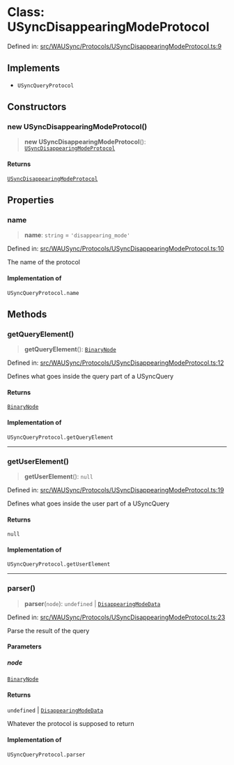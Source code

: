 # Class: USyncDisappearingModeProtocol

Defined in: [src/WAUSync/Protocols/USyncDisappearingModeProtocol.ts:9](https://github.com/Fokusdotid/bail/blob/a029a4f9908cd3806112e8438f5a31dda1376b84/src/WAUSync/Protocols/USyncDisappearingModeProtocol.ts#L9)

## Implements

- `USyncQueryProtocol`

## Constructors

### new USyncDisappearingModeProtocol()

> **new USyncDisappearingModeProtocol**(): [`USyncDisappearingModeProtocol`](USyncDisappearingModeProtocol.md)

#### Returns

[`USyncDisappearingModeProtocol`](USyncDisappearingModeProtocol.md)

## Properties

### name

> **name**: `string` = `'disappearing_mode'`

Defined in: [src/WAUSync/Protocols/USyncDisappearingModeProtocol.ts:10](https://github.com/Fokusdotid/bail/blob/a029a4f9908cd3806112e8438f5a31dda1376b84/src/WAUSync/Protocols/USyncDisappearingModeProtocol.ts#L10)

The name of the protocol

#### Implementation of

`USyncQueryProtocol.name`

## Methods

### getQueryElement()

> **getQueryElement**(): [`BinaryNode`](../type-aliases/BinaryNode.md)

Defined in: [src/WAUSync/Protocols/USyncDisappearingModeProtocol.ts:12](https://github.com/Fokusdotid/bail/blob/a029a4f9908cd3806112e8438f5a31dda1376b84/src/WAUSync/Protocols/USyncDisappearingModeProtocol.ts#L12)

Defines what goes inside the query part of a USyncQuery

#### Returns

[`BinaryNode`](../type-aliases/BinaryNode.md)

#### Implementation of

`USyncQueryProtocol.getQueryElement`

***

### getUserElement()

> **getUserElement**(): `null`

Defined in: [src/WAUSync/Protocols/USyncDisappearingModeProtocol.ts:19](https://github.com/Fokusdotid/bail/blob/a029a4f9908cd3806112e8438f5a31dda1376b84/src/WAUSync/Protocols/USyncDisappearingModeProtocol.ts#L19)

Defines what goes inside the user part of a USyncQuery

#### Returns

`null`

#### Implementation of

`USyncQueryProtocol.getUserElement`

***

### parser()

> **parser**(`node`): `undefined` \| [`DisappearingModeData`](../type-aliases/DisappearingModeData.md)

Defined in: [src/WAUSync/Protocols/USyncDisappearingModeProtocol.ts:23](https://github.com/Fokusdotid/bail/blob/a029a4f9908cd3806112e8438f5a31dda1376b84/src/WAUSync/Protocols/USyncDisappearingModeProtocol.ts#L23)

Parse the result of the query

#### Parameters

##### node

[`BinaryNode`](../type-aliases/BinaryNode.md)

#### Returns

`undefined` \| [`DisappearingModeData`](../type-aliases/DisappearingModeData.md)

Whatever the protocol is supposed to return

#### Implementation of

`USyncQueryProtocol.parser`
